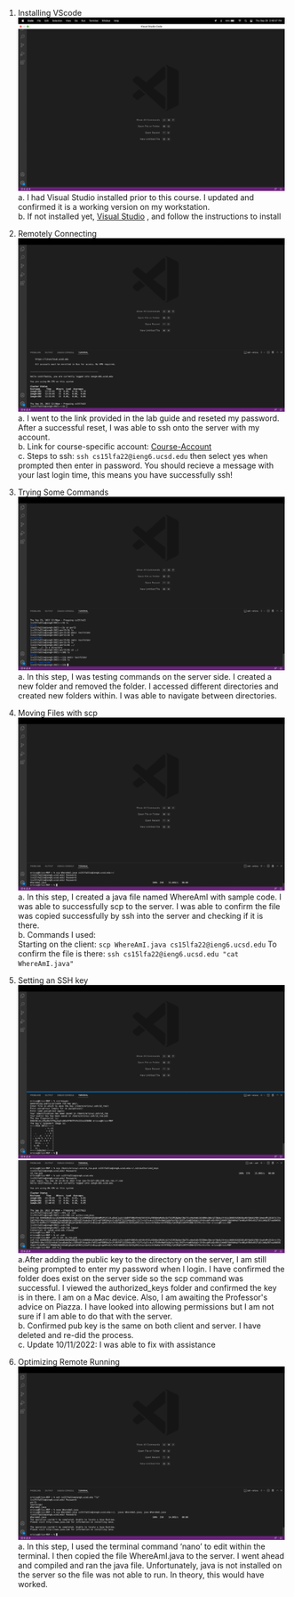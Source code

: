 1. Installing VScode 
![image1](/images/week-1-lab-report-image1.png) 
a. I had Visual Studio installed prior to this course. I updated and confirmed it is a working version on my workstation. <br />
b. If not installed yet, [Visual Studio](https://code.visualstudio.com/) , and follow the instructions to install 
2. Remotely Connecting
![image2](/images/week-1-lab-report-image2.png)
a. I went to the link provided in the lab guide and reseted my password. After a successful reset, I was able to ssh onto the server with my account. <br />
b. Link for course-specific account: [Course-Account](https://sdacs.ucsd.edu/~icc/index.php) <br/> 
c. Steps to ssh: `ssh cs15lfa22@ieng6.ucsd.edu` then select yes when prompted then enter in password. You should recieve a message with your last login time, this means you have successfully ssh! 

3. Trying Some Commands
![image3](/images/week-1-lab-report-image3.png)
a. In this step, I was testing commands on the server side. I created a new folder and removed the folder. I accessed different directories and created new folders within. I was able to navigate between directories. 
4. Moving Files with scp
![image4](/images/week-1-lab-report-image4.png)
a. In this step, I created a java file named WhereAmI with sample code. I was able to successfully scp to the server. I was able to confirm the file was copied successfully by ssh into the server and checking if it is there. <br/>
b. Commands I used: <br/>
Starting on the client:
`scp WhereAmI.java cs15lfa22@ieng6.ucsd.edu`
To confirm the file is there:
`ssh cs15lfa22@ieng6.ucsd.edu "cat WhereAmI.java"`
5. Setting an SSH key 
![image5](/images/week-1-lab-report-image5.png)
![image6.2](/images/week-1-lab-report-image6.2.png)
a.After adding the public key to the directory on the server, I am still being prompted to enter my password when I login. I have confirmed the folder does exist on the server side so the scp command was successful. I viewed the authorized_keys folder and confirmed the key is in there. I am on a Mac device. Also, I am awaiting the Professor's advice on Piazza. I have looked into allowing permissions but I am not sure if I am able to do that with the server. <br />
b. Confirmed pub key is the same on both client and server. I have deleted and re-did the process. <br/>
c. Update 10/11/2022: I was able to fix with assistance 

6. Optimizing Remote Running
![image6](/images/week-1-lab-report-image6.png)
a. In this step, I used the terminal command ‘nano’ to edit within the terminal. I then copied the file WhereAmI.java to the server. I went ahead and compiled and ran the java file. Unfortunately, java is not installed on the server so the file was not able to run. In theory, this would have worked. 







